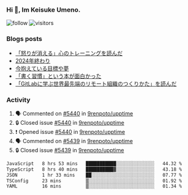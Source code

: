 ### Hi 👋, Im Keisuke Umeno.

<!--
**9renpoto/9renpoto** is a ✨ _special_ ✨ repository because its `README.md` (this file) appears on your GitHub profile.

Here are some ideas to get you started:

- 🔭 I’m currently working on ...
- 🌱 I’m currently learning ...
- 👯 I’m looking to collaborate on ...
- 🤔 I’m looking for help with ...
- 💬 Ask me about ...
- 📫 How to reach me: ...
- 😄 Pronouns: ...
- ⚡ Fun fact: ...
-->

![follow](https://img.shields.io/github/followers/9renpoto?label=Follow&style=social)
![visitors](https://komarev.com/ghpvc/?username=9renpoto&label=Profile%20views&color=0e75b6&style=flat)

### Blogs posts

<!-- BLOG-POST-LIST:START -->
- [「怒りが消える」心のトレーニングを読んだ](https://9renpoto.win/entry/2025/02/01/anger-management)
- [2024年終わり](https://9renpoto.win/entry/2024/12/31/2024-end)
- [今抱えている目標や夢](https://9renpoto.win/entry/2024/12/02/objective)
- [「書く習慣」という本が面白かった](https://9renpoto.win/entry/2024/11/11/leave_a_feeling_sad)
- [「GitLabに学ぶ世界最先端のリモート組織のつくりかた」を読んだ](https://9renpoto.win/entry/2024/09/10/remote_organization)
<!-- BLOG-POST-LIST:END -->

### Activity

<!--START_SECTION:activity-->
1. 🗣 Commented on [#5440](https://github.com/9renpoto/upptime/issues/5440#issuecomment-2660740763) in [9renpoto/upptime](https://github.com/9renpoto/upptime)
2. 🔒 Closed issue [#5440](https://github.com/9renpoto/upptime/issues/5440) in [9renpoto/upptime](https://github.com/9renpoto/upptime)
3. ❗ Opened issue [#5440](https://github.com/9renpoto/upptime/issues/5440) in [9renpoto/upptime](https://github.com/9renpoto/upptime)
4. 🗣 Commented on [#5439](https://github.com/9renpoto/upptime/issues/5439#issuecomment-2660727390) in [9renpoto/upptime](https://github.com/9renpoto/upptime)
5. 🔒 Closed issue [#5439](https://github.com/9renpoto/upptime/issues/5439) in [9renpoto/upptime](https://github.com/9renpoto/upptime)
<!--END_SECTION:activity-->

<!--START_SECTION:waka-->

```txt
JavaScript   8 hrs 53 mins   ███████████░░░░░░░░░░░░░░   44.32 %
TypeScript   8 hrs 40 mins   ██████████▓░░░░░░░░░░░░░░   43.18 %
JSON         1 hr 33 mins    ██░░░░░░░░░░░░░░░░░░░░░░░   07.77 %
TSConfig     23 mins         ▒░░░░░░░░░░░░░░░░░░░░░░░░   01.92 %
YAML         16 mins         ▒░░░░░░░░░░░░░░░░░░░░░░░░   01.34 %
```

<!--END_SECTION:waka-->
